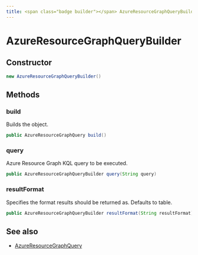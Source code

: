 ```yaml
---
title: <span class="badge builder"></span> AzureResourceGraphQueryBuilder
---
```

# <span class="badge builder"></span> AzureResourceGraphQueryBuilder

## Constructor

```java
new AzureResourceGraphQueryBuilder()
```
## Methods

### <span class="badge object-method"></span> build

Builds the object.

```java
public AzureResourceGraphQuery build()
```

### <span class="badge object-method"></span> query

Azure Resource Graph KQL query to be executed.

```java
public AzureResourceGraphQueryBuilder query(String query)
```

### <span class="badge object-method"></span> resultFormat

Specifies the format results should be returned as. Defaults to table.

```java
public AzureResourceGraphQueryBuilder resultFormat(String resultFormat)
```

## See also

 * <span class="badge object-type-class"></span> [AzureResourceGraphQuery](./object-AzureResourceGraphQuery.md)
